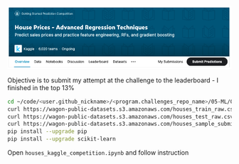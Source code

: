 <img src='https://github.com/lewagon/data-images/blob/master/ML/kaggle-batch-challenge.png?raw=true' width=600>

Objective is to submit my attempt at the challenge to the leaderboard - I finished in the top 13%

```bash
cd ~/code/<user.github_nickname>/<program.challenges_repo_name>/05-ML/07-Ensemble-Methods/Houses-Kaggle-Competition
curl https://wagon-public-datasets.s3.amazonaws.com/houses_train_raw.csv > data/train.csv
curl https://wagon-public-datasets.s3.amazonaws.com/houses_test_raw.csv > data/test.csv
curl https://wagon-public-datasets.s3.amazonaws.com/houses_sample_submission.csv > data/sample_submission.csv
pip install --upgrade pip
pip install --upgrade scikit-learn
```

Open `houses_kaggle_competition.ipynb` and follow instruction
